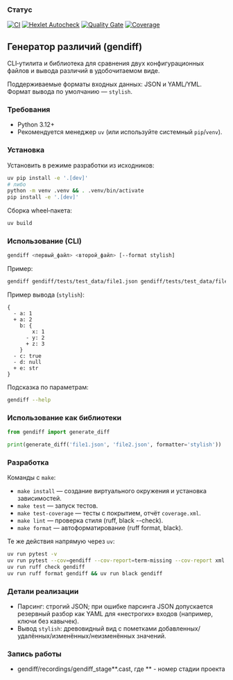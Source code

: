 ### Статус
[![CI](https://github.com/vlrkors/python-project-50/actions/workflows/ci.yml/badge.svg)](https://github.com/vlrkors/python-project-50/actions)
[![Hexlet Autocheck](https://github.com/vlrkors/python-project-50/actions/workflows/hexlet-check.yml/badge.svg)](https://github.com/vlrkors/python-project-50/actions/workflows/hexlet-check.yml)
[![Quality Gate](https://sonarcloud.io/api/project_badges/quality_gate?project=vlrkors_python-project-50)](https://sonarcloud.io/summary/new_code?id=vlrkors_python-project-50)
[![Coverage](https://sonarcloud.io/api/project_badges/measure?project=vlrkors_python-project-50&metric=coverage)](https://sonarcloud.io/summary/new_code?id=vlrkors_python-project-50)

## Генератор различий (gendiff)

CLI‑утилита и библиотека для сравнения двух конфигурационных файлов и вывода различий в удобочитаемом виде.

Поддерживаемые форматы входных данных: JSON и YAML/YML. Формат вывода по умолчанию — `stylish`.

### Требования
- Python 3.12+
- Рекомендуется менеджер `uv` (или используйте системный `pip`/`venv`).

### Установка

Установить в режиме разработки из исходников:
```bash
uv pip install -e '.[dev]'
# либо
python -m venv .venv && . .venv/bin/activate
pip install -e '.[dev]'
```

Сборка wheel‑пакета:
```bash
uv build
```

### Использование (CLI)

```bash
gendiff <первый_файл> <второй_файл> [--format stylish]
```

Пример:
```bash
gendiff gendiff/tests/test_data/file1.json gendiff/tests/test_data/file2.json
```

Пример вывода (`stylish`):
```
{
  - a: 1
  + a: 2
    b: {
        x: 1
      - y: 2
      + z: 3
    }
  - c: true
  - d: null
  + e: str
}
```

Подсказка по параметрам:
```bash
gendiff --help
```

### Использование как библиотеки

```python
from gendiff import generate_diff

print(generate_diff('file1.json', 'file2.json', formatter='stylish'))
```

### Разработка

Команды с `make`:
- `make install` — создание виртуального окружения и установка зависимостей.
- `make test` — запуск тестов.
- `make test-coverage` — тесты с покрытием, отчёт `coverage.xml`.
- `make lint` — проверка стиля (ruff, black --check).
- `make format` — автоформатирование (ruff format, black).

Те же действия напрямую через `uv`:
```bash
uv run pytest -v
uv run pytest --cov=gendiff --cov-report=term-missing --cov-report xml
uv run ruff check gendiff
uv run ruff format gendiff && uv run black gendiff
```

### Детали реализации
- Парсинг: строгий JSON; при ошибке парсинга JSON допускается резервный разбор как YAML для «нестрогих» входов (например, ключи без кавычек).
- Вывод `stylish`: древовидный вид с пометками добавленных/удалённых/изменённых/неизменённых значений.

### Запись работы
- gendiff/recordings/gendiff_stage**.cast, где ** - номер стадии проекта